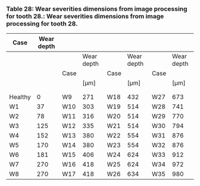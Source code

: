 <a name="table-28"></a>
### Table 28: Wear severities dimensions from image processing for tooth 28.: Wear severities dimensions from image processing for tooth 28.

| Case | Wear depth |  |  |  |  |  |  |
| --- | --- | --- | --- | --- | --- | --- | --- |
|  |  |  | Wear depth |  | Wear depth |  | Wear depth |
|  |  | Case |  | Case |  | Case |  |
|  |  |  | [μm] |  | [μm] |  | [μm] |
|  |  |  |  |  |  |  |  |
|  |  |  |  |  |  |  |  |
| Healthy | 0 | W9 | 271 | W18 | 432 | W27 | 673 |
| W1 | 37 | W10 | 303 | W19 | 514 | W28 | 741 |
| W2 | 78 | W11 | 316 | W20 | 514 | W29 | 770 |
| W3 | 125 | W12 | 335 | W21 | 514 | W30 | 794 |
| W4 | 152 | W13 | 380 | W22 | 554 | W31 | 876 |
| W5 | 170 | W14 | 380 | W23 | 554 | W32 | 876 |
| W6 | 181 | W15 | 406 | W24 | 624 | W33 | 912 |
| W7 | 270 | W16 | 418 | W25 | 624 | W34 | 972 |
| W8 | 270 | W17 | 418 | W26 | 634 | W35 | 980 |